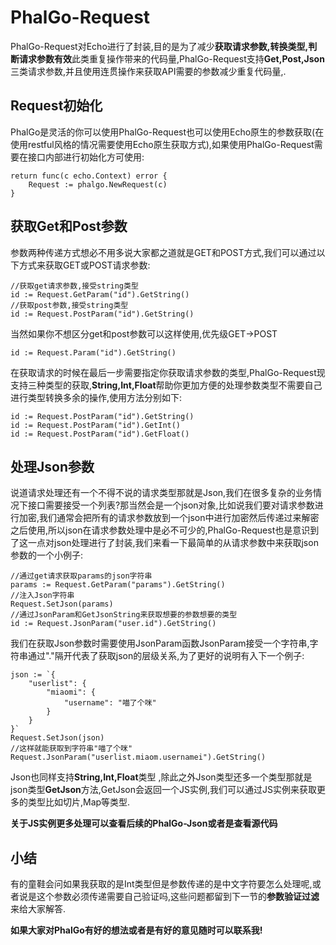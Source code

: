 # PhalGo-Request

PhalGo-Request对Echo进行了封装,目的是为了减少**获取请求参数,转换类型,判断请求参数有效**此类重复操作带来的代码量,PhalGo-Request支持**Get,Post,Json**三类请求参数,并且使用连贯操作来获取API需要的参数减少重复代码量,.

## Request初始化

PhalGo是灵活的你可以使用PhalGo-Request也可以使用Echo原生的参数获取(在使用restful风格的情况需要使用Echo原生获取方式),如果使用PhalGo-Request需要在接口内部进行初始化方可使用:

	return func(c echo.Context) error {
		Request := phalgo.NewRequest(c)
	}
	
## 获取Get和Post参数

参数两种传递方式想必不用多说大家都之道就是GET和POST方式,我们可以通过以下方式来获取GET或POST请求参数:

	//获取get请求参数,接受string类型
	id := Request.GetParam("id").GetString()
	//获取post参数,接受string类型	
	id := Request.PostParam("id").GetString()

当然如果你不想区分get和post参数可以这样使用,优先级GET->POST

	id := Request.Param("id").GetString()

在获取请求的时候在最后一步需要指定你获取请求参数的类型,PhalGo-Request现支持三种类型的获取,**String,Int,Float**帮助你更加方便的处理参数类型不需要自己进行类型转换多余的操作,使用方法分别如下:

	id := Request.PostParam("id").GetString()
	id := Request.PostParam("id").GetInt()
	id := Request.PostParam("id").GetFloat()

## 处理Json参数

说道请求处理还有一个不得不说的请求类型那就是Json,我们在很多复杂的业务情况下接口需要接受一个列表?那当然会是一个json对象,比如说我们要对请求参数进行加密,我们通常会把所有的请求参数放到一个json中进行加密然后传递过来解密之后使用,所以json在请求参数处理中是必不可少的,PhalGo-Request也是意识到了这一点对json处理进行了封装,我们来看一下最简单的从请求参数中来获取json参数的一个小例子:

	//通过get请求获取params的json字符串
	params := Request.GetParam("params").GetString()
	//注入Json字符串	
	Request.SetJson(params)
	//通过JsonParam和GetJsonString来获取想要的参数想要的类型
	id := Request.JsonParam("user.id").GetString()

我们在获取Json参数时需要使用JsonParam函数JsonParam接受一个字符串,字符串通过"."隔开代表了获取json的层级关系,为了更好的说明有入下一个例子:

	json := `{
	    "userlist": {
	        "miaomi": {
	            "username": "喵了个咪"
	        }
	    }
	}`
	Request.SetJson(json)
	//这样就能获取到字符串"喵了个咪"
	Request.JsonParam("userlist.miaom.usernamei").GetString()

Json也同样支持**String,Int,Float**类型 ,除此之外Json类型还多一个类型那就是json类型**GetJson**方法,GetJson会返回一个JS实例,我们可以通过JS实例来获取更多的类型比如切片,Map等类型.

**关于JS实例更多处理可以查看后续的PhalGo-Json或者是查看源代码**

## 小结

有的童鞋会问如果我获取的是Int类型但是参数传递的是中文字符要怎么处理呢,或者说是这个参数必须传递需要自己验证吗,这些问题都留到下一节的**参数验证过滤**来给大家解答.

**如果大家对PhalGo有好的想法或者是有好的意见随时可以联系我!**
